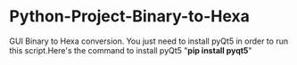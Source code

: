 # Python-Project-Binary-to-Hexa
GUI Binary to Hexa conversion. You just need to install pyQt5 in order to run this script.Here's the command to install pyQt5 "**pip install pyqt5**"
